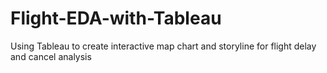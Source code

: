 # Flight-EDA-with-Tableau
Using Tableau to create interactive map chart and storyline for flight delay and cancel analysis
